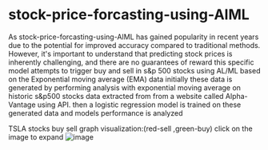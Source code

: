 # stock-price-forcasting-using-AIML
As stock-price-forcasting-using-AIML has gained popularity in recent years due to the potential for improved accuracy compared to traditional methods. However, it's important to understand that predicting stock prices is inherently challenging, and there are no guarantees of reward
this specific model attempts to trigger buy and sell in s&p 500 stocks using AL/ML based on the Exponential moving average (EMA) data 
initially these data is generated by performing analysis with exponential moving average on historic s&p500 stocks data extracted from from a website called Alpha-Vantage using API. then a logistic regression model is trained on these generated data
and models performance is analyzed

  TSLA stocks buy sell graph visualization:(red-sell ,green-buy) click on the image to expand
  ![image](https://github.com/Iama-king/stock-price-forcasting-using-AIML/assets/87493642/58fb63f5-0284-425a-b483-a03404ac34ed)
